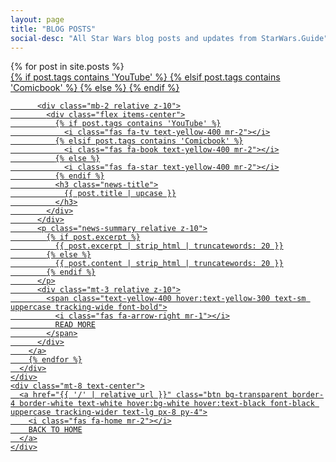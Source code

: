 ```yaml
---
layout: page
title: "BLOG POSTS"
social-desc: "All Star Wars blog posts and updates from StarWars.Guide"
---
```


<div class="min-h-screen bg-black text-white font-mono relative overflow-hidden">
  <main class="max-w-6xl mx-auto p-6 relative">
    <div class="mb-16">
      <div class="space-y-4">
        {% for post in site.posts %}
        <a href="{{ post.url | relative_url }}" class="news-item">
          <!-- Background Pattern -->
          <div class="absolute top-0 right-0 opacity-5">
            {% if post.tags contains 'YouTube' %}
              <i class="fas fa-tv" style="font-size: 120px;"></i>
            {% elsif post.tags contains 'Comicbook' %}
              <i class="fas fa-book" style="font-size: 120px;"></i>
            {% else %}
              <i class="fas fa-star" style="font-size: 120px;"></i>
            {% endif %}
          </div>
          
          <div class="mb-2 relative z-10">
            <div class="flex items-center">
              {% if post.tags contains 'YouTube' %}
                <i class="fas fa-tv text-yellow-400 mr-2"></i>
              {% elsif post.tags contains 'Comicbook' %}
                <i class="fas fa-book text-yellow-400 mr-2"></i>
              {% else %}
                <i class="fas fa-star text-yellow-400 mr-2"></i>
              {% endif %}
              <h3 class="news-title">
                {{ post.title | upcase }}
              </h3>
            </div>
          </div>
          <p class="news-summary relative z-10">
            {% if post.excerpt %}
              {{ post.excerpt | strip_html | truncatewords: 20 }}
            {% else %}
              {{ post.content | strip_html | truncatewords: 20 }}
            {% endif %}
          </p>
          <div class="mt-3 relative z-10">
            <span class="text-yellow-400 hover:text-yellow-300 text-sm uppercase tracking-wide font-bold">
              <i class="fas fa-arrow-right mr-1"></i>
              READ MORE
            </span>
          </div>
        </a>
        {% endfor %}
      </div>
    </div>
    <div class="mt-8 text-center">
      <a href="{{ '/' | relative_url }}" class="btn bg-transparent border-4 border-white text-white hover:bg-white hover:text-black font-black uppercase tracking-wider text-lg px-8 py-4">
        <i class="fas fa-home mr-2"></i>
        BACK TO HOME
      </a>
    </div>
  </main>
</div> 